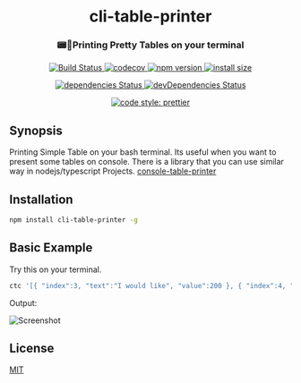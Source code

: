 <h1 align="center">cli-table-printer</h1>
<h3 align="center">📟🍭Printing Pretty Tables on your terminal</h3>
<p align="center">
  <a href="https://travis-ci.org/ayonious/cli-table-printer">
    <img alt="Build Status" src="https://travis-ci.org/ayonious/cli-table-printer.svg?branch=master">
  </a>
  <a href="https://codecov.io/gh/ayonious/cli-table-printer">
    <img alt="codecov" src="https://codecov.io/gh/ayonious/cli-table-printer/branch/master/graph/badge.svg">
  </a>
  <a href="https://badge.fury.io/js/cli-table-printer">
    <img alt="npm version" src="https://badge.fury.io/js/cli-table-printer.svg">
  </a>
  <a href="https://packagephobia.now.sh/result?p=cli-table-printer">
    <img alt="install size" src="https://packagephobia.now.sh/badge?p=cli-table-printer@latest">
  </a>
</p>
<p align="center">
  <a href="https://david-dm.org/ayonious/cli-table-printer">
    <img alt="dependencies Status" src="https://david-dm.org/ayonious/cli-table-printer/status.svg">
  </a>
  <a href="https://david-dm.org/ayonious/cli-table-printer?type=dev">
    <img alt="devDependencies Status" src="https://david-dm.org/ayonious/cli-table-printer/dev-status.svg">
  </a>
</p>
<p align="center">
  <a href="https://github.com/prettier/prettier">
    <img alt="code style: prettier" src="https://img.shields.io/badge/code_style-prettier-ff69b4.svg?style=plastic">
  </a>
</p>

## Synopsis

Printing Simple Table on your bash terminal. Its useful when you want to present some tables on console. There is a library that you can use similar way in nodejs/typescript Projects. [console-table-printer](https://www.npmjs.com/package/console-table-printer)

## Installation

```bash
npm install cli-table-printer -g
```

## Basic Example

Try this on your terminal.

```bash
ctc '[{ "index":3, "text":"I would like", "value":200 }, { "index":4, "text":"tea please",  "value":300  } ]'
```

Output:

![Screenshot](https://cdn.jsdelivr.net/gh/ayonious/cli-table-printer@master/static-resources/quick-print.png)

## License

[MIT](https://github.com/ayonious/cli-table-printer/blob/master/LICENSE)
